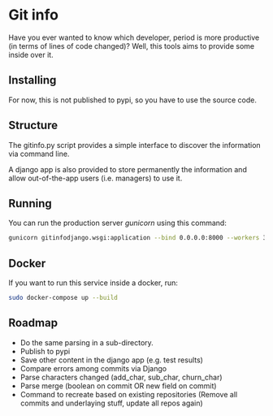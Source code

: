 # Git info

Have you ever wanted to know which developer, period is more productive (in terms of lines of code changed)? Well, this tools aims to provide some inside over it.

## Installing

For now, this is not published to pypi, so you have to use the source code.

## Structure
The gitinfo.py script provides a simple interface to discover the information via command line.

A django app is also provided to store permanently the information and allow out-of-the-app users (i.e. managers) to use it.

## Running

You can run the production server *gunicorn* using this command:

```bash
gunicorn gitinfodjango.wsgi:application --bind 0.0.0.0:8000 --workers 3
```
 
## Docker 

If you want to run this service inside a docker, run:
```bash
sudo docker-compose up --build
```

## Roadmap

- Do the same parsing in a sub-directory.
- Publish to pypi
- Save other content in the django app (e.g. test results)
- Compare errors among commits via Django
- Parse characters changed (add_char, sub_char, churn_char)
- Parse merge (boolean on commit OR new field on commit)
- Command to recreate based on existing repositories (Remove all commits and underlaying stuff, update all repos again)

